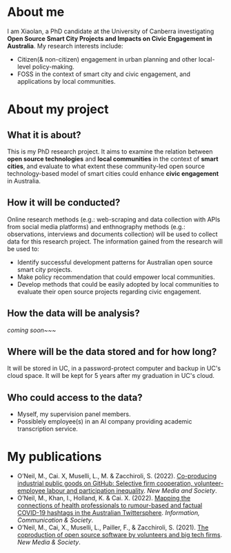 
# About me

I am Xiaolan, a PhD candidate at the University of Canberra investigating **Open Source Smart City Projects and Impacts on Civic Engagement in Australia**. 
My research interests include:
- Citizen(& non-citizen) engagement in urban planning and other local-level policy-making.
- FOSS in the context of smart city and civic engagement, and applications by local communities.


# About my project

## What it is about?
  
This is my PhD research project. It aims to examine the relation between **open source technologies** and **local communities** in the context of **smart cities**, and evaluate to what extent these community-led open source technology-based model of smart cities could enhance **civic engagement** in Australia.  

## How it will be conducted?
  
Online research methods (e.g.: web-scraping and data collection with APIs from social media platforms) and enthnography methods (e.g.: observations, interviews and documents collection) will be used to collect data for this research project. The information gained from the research will be used to:  
- Identify successful development patterns for Australian open source smart city projects.  
- Make policy recommendation that could empower local communities.  
- Develop methods that could be easily adopted by local communities to evaluate their open source projects regarding civic engagement.  
 
## How the data will be analysis?
  
*coming soon~~~*
  
## Where will be the data stored and for how long?
  
It will be stored in UC, in a password-protect computer and backup in UC's cloud space. It will be kept for 5 years after my graduation in UC's cloud.
  
## Who could access to the data?

- Myself, my supervision panel members.  
- Possiblely employee(s) in an AI company providing academic transcription service.  

# My publications

- O’Neil, M., Cai. X, Muselli, L., M. & Zacchiroli, S. (2022). [Co-producing industrial public goods on GitHub: Selective firm cooperation, volunteer-employee labour and participation inequality](https://upsilon.cc/~zack/research/publications/nms-2022-industrial-public-goods.pdf). *New Media and Society*.    
- O’Neil, M., Khan, I., Holland, K. & Cai. X. (2022). [Mapping the connections of health professionals to rumour-based and factual COVID-19 hashtags in the Australian Twittersphere](https://www.tandfonline.com/doi/full/10.1080/1369118X.2022.2032260). *Information, Communication & Society*.  
- O’Neil, M., Cai, X., Muselli, L., Pailler, F., & Zacchiroli, S. (2021). [The coproduction of open source software by volunteers and big tech firms](https://apo.org.au/node/312607). *New Media & Society*.   
